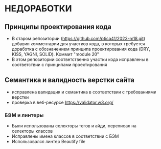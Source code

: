 # НЕДОРАБОТКИ

## Принципы проектирования кода

- В старом репозитории (https://github.com/ptica41/2023-m18.git) добавил комментарии для участков кода, в которых требуется доработка с обозначением принципа проектирования кода (DRY, KISS, YAGNI, SOLID). Коммит "module 20"
- В этом репозитории соответственно участки кода исправлены в соответствии с принципами проектирования

## Семантика и валидность верстки сайта

- исправлена валидация и семантика в соответствии с требованиями верстки
- проверка в веб-ресурсе https://validator.w3.org/

### БЭМ и линтеры

- Были использованы селекторы тегов и айди, переписал на селекторы классов
- Исправлены имена классов в соответствии с БЭМ
- Использовался линтер Beautify file
